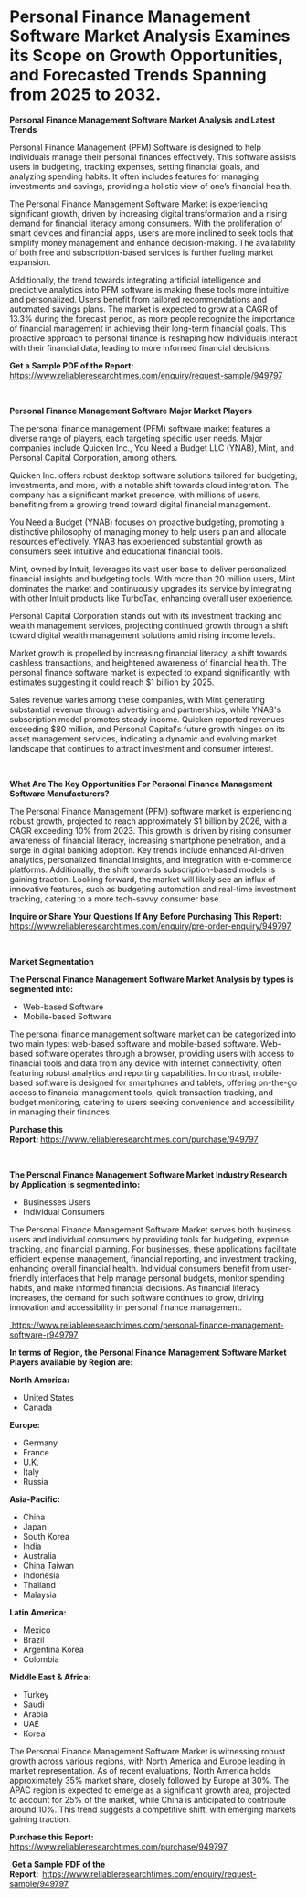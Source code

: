 <p><h1>Personal Finance Management Software Market Analysis Examines its Scope on Growth Opportunities, and Forecasted Trends Spanning from 2025 to 2032.</h1></p><p><strong>Personal Finance Management Software Market Analysis and Latest Trends</strong></p>
<p><p>Personal Finance Management (PFM) Software is designed to help individuals manage their personal finances effectively. This software assists users in budgeting, tracking expenses, setting financial goals, and analyzing spending habits. It often includes features for managing investments and savings, providing a holistic view of one’s financial health.</p><p>The Personal Finance Management Software Market is experiencing significant growth, driven by increasing digital transformation and a rising demand for financial literacy among consumers. With the proliferation of smart devices and financial apps, users are more inclined to seek tools that simplify money management and enhance decision-making. The availability of both free and subscription-based services is further fueling market expansion.</p><p>Additionally, the trend towards integrating artificial intelligence and predictive analytics into PFM software is making these tools more intuitive and personalized. Users benefit from tailored recommendations and automated savings plans. The market is expected to grow at a CAGR of 13.3% during the forecast period, as more people recognize the importance of financial management in achieving their long-term financial goals. This proactive approach to personal finance is reshaping how individuals interact with their financial data, leading to more informed financial decisions.</p></p>
<p><strong>Get a Sample PDF of the Report:&nbsp;</strong> <a href="https://www.reliableresearchtimes.com/enquiry/request-sample/949797?utm_campaign=2633&utm_medium=2&utm_source=Github&utm_content=ia&utm_term=16042025&utm_id=personal-finance-management-software">https://www.reliableresearchtimes.com/enquiry/request-sample/949797</a></p>
<p>&nbsp;</p>
<p><strong>Personal Finance Management Software Major Market Players</strong></p>
<p><p>The personal finance management (PFM) software market features a diverse range of players, each targeting specific user needs. Major companies include Quicken Inc., You Need a Budget LLC (YNAB), Mint, and Personal Capital Corporation, among others.</p><p>Quicken Inc. offers robust desktop software solutions tailored for budgeting, investments, and more, with a notable shift towards cloud integration. The company has a significant market presence, with millions of users, benefiting from a growing trend toward digital financial management.</p><p>You Need a Budget (YNAB) focuses on proactive budgeting, promoting a distinctive philosophy of managing money to help users plan and allocate resources effectively. YNAB has experienced substantial growth as consumers seek intuitive and educational financial tools.</p><p>Mint, owned by Intuit, leverages its vast user base to deliver personalized financial insights and budgeting tools. With more than 20 million users, Mint dominates the market and continuously upgrades its service by integrating with other Intuit products like TurboTax, enhancing overall user experience.</p><p>Personal Capital Corporation stands out with its investment tracking and wealth management services, projecting continued growth through a shift toward digital wealth management solutions amid rising income levels.</p><p>Market growth is propelled by increasing financial literacy, a shift towards cashless transactions, and heightened awareness of financial health. The personal finance software market is expected to expand significantly, with estimates suggesting it could reach $1 billion by 2025.</p><p>Sales revenue varies among these companies, with Mint generating substantial revenue through advertising and partnerships, while YNAB's subscription model promotes steady income. Quicken reported revenues exceeding $80 million, and Personal Capital's future growth hinges on its asset management services, indicating a dynamic and evolving market landscape that continues to attract investment and consumer interest.</p></p>
<p>&nbsp;</p>
<p><strong>What Are The Key Opportunities For Personal Finance Management Software Manufacturers?</strong></p>
<p><p>The Personal Finance Management (PFM) software market is experiencing robust growth, projected to reach approximately $1 billion by 2026, with a CAGR exceeding 10% from 2023. This growth is driven by rising consumer awareness of financial literacy, increasing smartphone penetration, and a surge in digital banking adoption. Key trends include enhanced AI-driven analytics, personalized financial insights, and integration with e-commerce platforms. Additionally, the shift towards subscription-based models is gaining traction. Looking forward, the market will likely see an influx of innovative features, such as budgeting automation and real-time investment tracking, catering to a more tech-savvy consumer base.</p></p>
<p><strong>Inquire or Share Your Questions If Any Before Purchasing This Report:</strong> <a href="https://www.reliableresearchtimes.com/enquiry/pre-order-enquiry/949797?utm_campaign=2633&utm_medium=2&utm_source=Github&utm_content=ia&utm_term=16042025&utm_id=personal-finance-management-software">https://www.reliableresearchtimes.com/enquiry/pre-order-enquiry/949797</a></p>
<p>&nbsp;</p>
<p><strong>Market Segmentation</strong></p>
<p><strong>The Personal Finance Management Software Market Analysis by types is segmented into:</strong></p>
<p><ul><li>Web-based Software</li><li>Mobile-based Software</li></ul></p>
<p><p>The personal finance management software market can be categorized into two main types: web-based software and mobile-based software. Web-based software operates through a browser, providing users with access to financial tools and data from any device with internet connectivity, often featuring robust analytics and reporting capabilities. In contrast, mobile-based software is designed for smartphones and tablets, offering on-the-go access to financial management tools, quick transaction tracking, and budget monitoring, catering to users seeking convenience and accessibility in managing their finances.</p></p>
<p><strong>Purchase this Report:&nbsp;</strong><a href="https://www.reliableresearchtimes.com/purchase/949797?utm_campaign=2633&utm_medium=2&utm_source=Github&utm_content=ia&utm_term=16042025&utm_id=personal-finance-management-software">https://www.reliableresearchtimes.com/purchase/949797</a></p>
<p>&nbsp;</p>
<p><strong>The Personal Finance Management Software Market Industry Research by Application is segmented into:</strong></p>
<p><ul><li>Businesses Users</li><li>Individual Consumers</li></ul></p>
<p><p>The Personal Finance Management Software Market serves both business users and individual consumers by providing tools for budgeting, expense tracking, and financial planning. For businesses, these applications facilitate efficient expense management, financial reporting, and investment tracking, enhancing overall financial health. Individual consumers benefit from user-friendly interfaces that help manage personal budgets, monitor spending habits, and make informed financial decisions. As financial literacy increases, the demand for such software continues to grow, driving innovation and accessibility in personal finance management.</p></p>
<p><a href="https://www.reliableresearchtimes.com/personal-finance-management-software-r949797?utm_campaign=2633&utm_medium=2&utm_source=Github&utm_content=ia&utm_term=16042025&utm_id=personal-finance-management-software">&nbsp;https://www.reliableresearchtimes.com/personal-finance-management-software-r949797</a></p>
<p><strong>In terms of Region, the Personal Finance Management Software Market Players available by Region are:</strong></p>
<p>
    <p> <strong> North America: </strong>
        <ul>
            <li>United States</li>
            <li>Canada</li>
        </ul>
        </p> 
    <p> <strong> Europe: </strong>
        <ul>
            <li>Germany</li>
            <li>France</li>
            <li>U.K.</li>
            <li>Italy</li>
            <li>Russia</li>
        </ul>
        </p> 
    <p> <strong> Asia-Pacific: </strong>
        <ul>
            <li>China</li>
            <li>Japan</li>
            <li>South Korea</li>
            <li>India</li>
            <li>Australia</li>
            <li>China Taiwan</li>
            <li>Indonesia</li>
            <li>Thailand</li>
            <li>Malaysia</li>
        </ul>
        </p> 
    <p> <strong> Latin America: </strong>
        <ul>
            <li>Mexico</li>
            <li>Brazil</li>
            <li>Argentina Korea</li>
            <li>Colombia</li>
        </ul>
        </p> 
    <p> <strong> Middle East & Africa: </strong>
        <ul>
            <li>Turkey</li>
            <li>Saudi</li>
            <li>Arabia</li>
            <li>UAE</li>
            <li>Korea</li>
        </ul>
    </p>
    </p>
<p><p>The Personal Finance Management Software Market is witnessing robust growth across various regions, with North America and Europe leading in market representation. As of recent evaluations, North America holds approximately 35% market share, closely followed by Europe at 30%. The APAC region is expected to emerge as a significant growth area, projected to account for 25% of the market, while China is anticipated to contribute around 10%. This trend suggests a competitive shift, with emerging markets gaining traction.</p></p>
<p><strong>Purchase this Report: </strong><a href="https://www.reliableresearchtimes.com/purchase/949797?utm_campaign=2633&utm_medium=2&utm_source=Github&utm_content=ia&utm_term=16042025&utm_id=personal-finance-management-software">https://www.reliableresearchtimes.com/purchase/949797</a></p>
<p>&nbsp;<strong>Get a Sample PDF of the Report:&nbsp;&nbsp;</strong><a href="https://www.reliableresearchtimes.com/enquiry/request-sample/949797?utm_campaign=2633&utm_medium=2&utm_source=Github&utm_content=ia&utm_term=16042025&utm_id=personal-finance-management-software">https://www.reliableresearchtimes.com/enquiry/request-sample/949797</a></p>
<p><strong></strong></p>
<p><p></p><p></p><p></p></p>